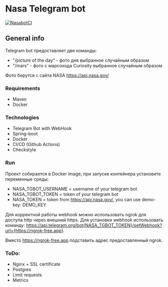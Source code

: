 # Nasa Telegram bot

[![NasabotCI](https://github.com/PorterNight/Nasa-TelegramBot/actions/workflows/nasabot.yml/badge.svg)](https://github.com/PorterNight/Nasa-TelegramBot/actions/workflows/nasabot.yml)

## General info
Telegram bot предоставляет две команды: 
* "/picture of the day" - фото дня выбранное случайным образом 
* "/mars" - фото с марсохода Curiosity выбранное случайным образом 

 Фото берутся с сайта NASA https://api.nasa.gov/ 

### Requirements
* Maven
* Docker

### Technologies
* Telegram Bot with WebHook
* Spring-boot
* Docker
* CI/CD (Github Actions)
* Checkstyle

### Run
Проект собирается в Docker image, при запуске контейнера установите переменные среды:
* NASA_TGBOT_USERNAME = username of your telegram bot
* NASA_TGBOT_TOKEN = token of your telegram bot
* NASA_TOKEN = token from https://api.nasa.gov/, you can use demo-key: DEMO_KEY

Для корректной работы webhook можно использовать ngrok для доступа http через внешний https.
Для установки webhook использовать команду: https://api.telegram.org/bot{NASA_TGBOT_TOKEN}/setWebhook?url={https://ngrok-free.app}.

Вместо https://ngrok-free.app подставить адрес предоставленный ngrok. 

### ToDo:
* Nginx + SSL certificate 
* Postgres
* Limit requests
* Metrics


